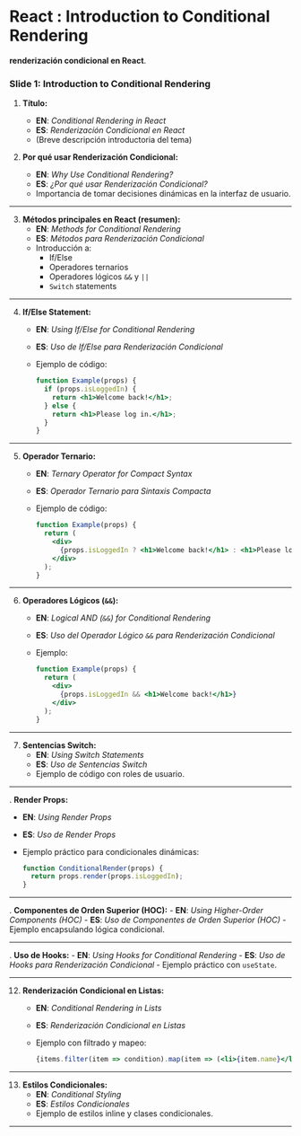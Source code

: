 # React : Introduction to Conditional Rendering

 **renderización condicional en React**. 



### Slide 1: Introduction to Conditional Rendering


1. **Título:**
   - **EN**: *Conditional Rendering in React*
   - **ES**: *Renderización Condicional en React*
   - (Breve descripción introductoria del tema)


2. **Por qué usar Renderización Condicional:**
   - **EN**: *Why Use Conditional Rendering?*
   - **ES**: *¿Por qué usar Renderización Condicional?*
   - Importancia de tomar decisiones dinámicas en la interfaz de usuario.

---

3. **Métodos principales en React (resumen):**
   - **EN**: *Methods for Conditional Rendering*
   - **ES**: *Métodos para Renderización Condicional*
   - Introducción a:
     - If/Else
     - Operadores ternarios
     - Operadores lógicos `&&` y `||`
     - `Switch` statements

---

4. **If/Else Statement:**
   - **EN**: *Using If/Else for Conditional Rendering*
   - **ES**: *Uso de If/Else para Renderización Condicional*
   - Ejemplo de código:

     ```jsx
     function Example(props) {
       if (props.isLoggedIn) {
         return <h1>Welcome back!</h1>;
       } else {
         return <h1>Please log in.</h1>;
       }
     }
     ```

---

5. **Operador Ternario:**
   - **EN**: *Ternary Operator for Compact Syntax*
   - **ES**: *Operador Ternario para Sintaxis Compacta*
   - Ejemplo de código:

     ```jsx
     function Example(props) {
       return (
         <div>
           {props.isLoggedIn ? <h1>Welcome back!</h1> : <h1>Please log in.</h1>}
         </div>
       );
     }
     ```

---

6. **Operadores Lógicos (`&&`):**
   - **EN**: *Logical AND (`&&`) for Conditional Rendering*
   - **ES**: *Uso del Operador Lógico `&&` para Renderización Condicional*
   - Ejemplo:

     ```jsx
     function Example(props) {
       return (
         <div>
           {props.isLoggedIn && <h1>Welcome back!</h1>}
         </div>
       );
     }
     ```

---

7. **Sentencias Switch:**
   - **EN**: *Using Switch Statements*
   - **ES**: *Uso de Sentencias Switch*
   - Ejemplo de código con roles de usuario.

---

. **Render Props:**
   - **EN**: *Using Render Props*
   - **ES**: *Uso de Render Props*
   - Ejemplo práctico para condicionales dinámicas:

     ```jsx
     function ConditionalRender(props) {
       return props.render(props.isLoggedIn);
     }
     ```

---

. **Componentes de Orden Superior (HOC):**
    - **EN**: *Using Higher-Order Components (HOC)*
    - **ES**: *Uso de Componentes de Orden Superior (HOC)*
    - Ejemplo encapsulando lógica condicional.

---

. **Uso de Hooks:**
    - **EN**: *Using Hooks for Conditional Rendering*
    - **ES**: *Uso de Hooks para Renderización Condicional*
    - Ejemplo práctico con `useState`.

---

12. **Renderización Condicional en Listas:**
    - **EN**: *Conditional Rendering in Lists*
    - **ES**: *Renderización Condicional en Listas*
    - Ejemplo con filtrado y mapeo:

      ```jsx
      {items.filter(item => condition).map(item => (<li>{item.name}</li>))}
      ```

---

13. **Estilos Condicionales:**
    - **EN**: *Conditional Styling*
    - **ES**: *Estilos Condicionales*
    - Ejemplo de estilos inline y clases condicionales.

---

